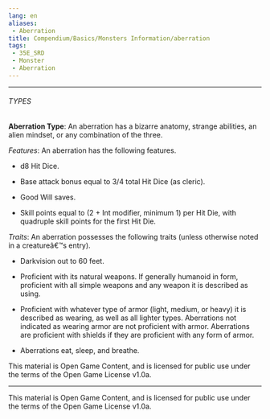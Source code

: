 ```yaml
---
lang: en
aliases:
 - Aberration
title: Compendium/Basics/Monsters Information/aberration
tags: 
 - 35E_SRD
 - Monster
 - Aberration
---
```


---

###### TYPES

**Aberration Type**: An aberration has a bizarre anatomy, strange abilities, an alien mindset, or any combination of the three.

_Features_: An aberration has the following features.

- d8 Hit Dice.
    
- Base attack bonus equal to 3/4 total Hit Dice (as cleric).
    
- Good Will saves.
    
- Skill points equal to (2 + Int modifier, minimum 1) per Hit Die, with quadruple skill points for the first Hit Die.
    

_Traits_: An aberration possesses the following traits (unless otherwise noted in a creatureâ€™s entry).

- Darkvision out to 60 feet.
    
- Proficient with its natural weapons. If generally humanoid in form, proficient with all simple weapons and any weapon it is described as using.
    
- Proficient with whatever type of armor (light, medium, or heavy) it is described as wearing, as well as all lighter types. Aberrations not indicated as wearing armor are not proficient with armor. Aberrations are proficient with shields if they are proficient with any form of armor.
    
- Aberrations eat, sleep, and breathe.
    
This material is Open Game Content, and is licensed for public use under the terms of the Open Game License v1.0a.



---



This material is Open Game Content, and is licensed for public use under the terms of the Open Game License v1.0a.

